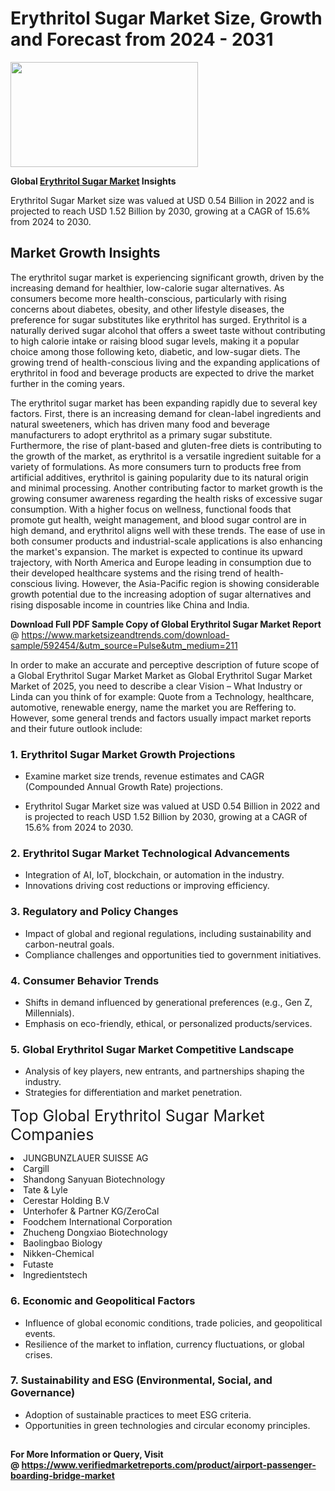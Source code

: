 <H1>Erythritol Sugar Market Size, Growth and Forecast from 2024 - 2031</H1><img class="aligncenter size-medium wp-image-584254" src="https://thirdeyenews.in/wp-content/uploads/2024/09/Global-Market-Research-300x168.jpeg" alt="" width="300" height="168" /><p><strong>Global&nbsp;<a href="https://www.marketsizeandtrends.com/download-sample/592454/&amp;utm_source=Pulse&amp;utm_medium=211">Erythritol Sugar Market</a> Insights</strong></p><p>Erythritol Sugar Market size was valued at USD 0.54 Billion in 2022 and is projected to reach USD 1.52 Billion by 2030, growing at a CAGR of 15.6% from 2024 to 2030.</p><p><h2>Market Growth Insights</h2> <p>The erythritol sugar market is experiencing significant growth, driven by the increasing demand for healthier, low-calorie sugar alternatives. As consumers become more health-conscious, particularly with rising concerns about diabetes, obesity, and other lifestyle diseases, the preference for sugar substitutes like erythritol has surged. Erythritol is a naturally derived sugar alcohol that offers a sweet taste without contributing to high calorie intake or raising blood sugar levels, making it a popular choice among those following keto, diabetic, and low-sugar diets. The growing trend of health-conscious living and the expanding applications of erythritol in food and beverage products are expected to drive the market further in the coming years. </p> <p>The erythritol sugar market has been expanding rapidly due to several key factors. First, there is an increasing demand for clean-label ingredients and natural sweeteners, which has driven many food and beverage manufacturers to adopt erythritol as a primary sugar substitute. Furthermore, the rise of plant-based and gluten-free diets is contributing to the growth of the market, as erythritol is a versatile ingredient suitable for a variety of formulations. As more consumers turn to products free from artificial additives, erythritol is gaining popularity due to its natural origin and minimal processing. Another contributing factor to market growth is the growing consumer awareness regarding the health risks of excessive sugar consumption. With a higher focus on wellness, functional foods that promote gut health, weight management, and blood sugar control are in high demand, and erythritol aligns well with these trends. The ease of use in both consumer products and industrial-scale applications is also enhancing the market's expansion. The market is expected to continue its upward trajectory, with North America and Europe leading in consumption due to their developed healthcare systems and the rising trend of health-conscious living. However, the Asia-Pacific region is showing considerable growth potential due to the increasing adoption of sugar alternatives and rising disposable income in countries like China and India. </p><p><span class=""><strong>Download Full PDF Sample Copy of Global Erythritol Sugar Market Report</strong> @ <a href="https://www.marketsizeandtrends.com/download-sample/592454/&amp;utm_source=Pulse&amp;utm_medium=211" target="_blank">https://www.marketsizeandtrends.com/download-sample/592454/&amp;utm_source=Pulse&amp;utm_medium=211</a></span></p><p>In order to make an accurate and perceptive description of future scope of a Global&nbsp;Erythritol Sugar Market Market as Global&nbsp;Erythritol Sugar Market Market of 2025, you need to describe a clear Vision &ndash; What Industry or Linda can you think of for example: Quote from a Technology, healthcare, automotive, renewable energy, name the market you are Reffering to. However, some general trends and factors usually impact market reports and their future outlook include:</p><h3>1.&nbsp;<strong>Erythritol Sugar Market Growth Projections</strong></h3><ul><li>Examine market size trends, revenue estimates and CAGR (Compounded Annual Growth Rate) projections.</li><li><p>Erythritol Sugar Market size was valued at USD 0.54 Billion in 2022 and is projected to reach USD 1.52 Billion by 2030, growing at a CAGR of 15.6% from 2024 to 2030.</p></li></ul><h3>2.&nbsp;<strong>Erythritol Sugar Market Technological Advancements</strong></h3><ul><li>Integration of AI, IoT, blockchain, or automation in the industry.</li><li>Innovations driving cost reductions or improving efficiency.</li></ul><h3>3.&nbsp;<strong>Regulatory and Policy Changes</strong></h3><ul><li>Impact of global and regional regulations, including sustainability and carbon-neutral goals.</li><li>Compliance challenges and opportunities tied to government initiatives.</li></ul><h3>4.&nbsp;<strong>Consumer Behavior Trends</strong></h3><ul><li>Shifts in demand influenced by generational preferences (e.g., Gen Z, Millennials).</li><li>Emphasis on eco-friendly, ethical, or personalized products/services.</li></ul><h3>5.&nbsp;<strong>Global Erythritol Sugar Market Competitive Landscape</strong></h3><ul><li>Analysis of key players, new entrants, and partnerships shaping the industry.</li><li>Strategies for differentiation and market penetration.</li></ul><p data-pm-slice="1 1 []"><span style="color: inherit; font-family: inherit; font-size: 25px;">Top Global Erythritol Sugar Market Companies</span></p><div class="" data-test-id=""><p><li>JUNGBUNZLAUER SUISSE AG</li><li> Cargill</li><li> Shandong Sanyuan Biotechnology</li><li> Tate & Lyle</li><li> Cerestar Holding B.V</li><li> Unterhofer & Partner KG/ZeroCal</li><li> Foodchem International Corporation</li><li> Zhucheng Dongxiao Biotechnology</li><li> Baolingbao Biology</li><li> Nikken-Chemical</li><li> Futaste</li><li> Ingredientstech</li></p></div><h3>6.&nbsp;<strong>Economic and Geopolitical Factors</strong></h3><ul><li>Influence of global economic conditions, trade policies, and geopolitical events.</li><li>Resilience of the market to inflation, currency fluctuations, or global crises.</li></ul><h3>7.&nbsp;<strong>Sustainability and ESG (Environmental, Social, and Governance)</strong></h3><ul><li>Adoption of sustainable practices to meet ESG criteria.</li><li>Opportunities in green technologies and circular economy principles.</li></ul><h2><strong style="font-size: 14px;">For More Information or Query, Visit @&nbsp;</strong><a style="background-color: #ffffff; font-size: 14px;" href="https://www.marketsizeandtrends.com/report/erythritol-sugar-market/" target="_blank">https://www.verifiedmarketreports.com/product/airport-passenger-boarding-bridge-market</a></h2>
